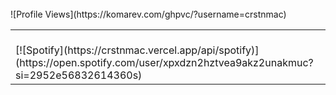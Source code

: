 <table width="100%"> 
  <tr>

  <td width="50%">
    &nbsp; <br> [![Spotify](https://crstnmac.vercel.app/api/spotify)](https://open.spotify.com/user/xpxdzn2hztvea9akz2unakmuc?si=2952e56832614360s)
    

  </td>
    &nbsp; <br> ![Profile Views](https://komarev.com/ghpvc/?username=crstnmac)


  </table>

